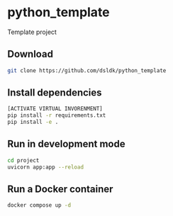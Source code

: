 # python_template
Template project

## Download

```bash
git clone https://github.com/dsldk/python_template
```

## Install dependencies

```bash
[ACTIVATE VIRTUAL INVORENMENT]
pip install -r requirements.txt
pip install -e .
```

## Run in development mode

```bash
cd project
uvicorn app:app --reload
```

## Run a Docker container

```bash
docker compose up -d
```
